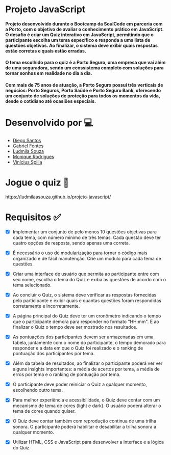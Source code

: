 # Projeto JavaScript 

#### Projeto desenvolvido durante o Bootcamp da SoulCode em parceria com a Porto, com o objetivo de avaliar o conhecimento prático em JavaScript. O desafio é criar um Quiz interativo em JavaScript, permitindo que o participante escolha um tema específico e responda a uma lista de questões objetivas. Ao finalizar, o sistema deve exibir quais respostas estão corretas e quais estão erradas.

#### O tema escolhido para o quiz é a Porto Seguro, uma empresa que vai além de uma seguradora, sendo um ecossistema completo com soluções para tornar sonhos em realidade no dia a dia.

#### Com mais de 75 anos de atuação, a Porto Seguro possui três verticais de negócios: Porto Seguros, Porto Saúde e Porto Seguro Bank, oferecendo um conjunto de soluções de proteção para todos os momentos da vida, desde o cotidiano até ocasiões especiais.

# Desenvolvido por 💻

* [Diego Santos](https://github.com/DiegoFsantos88)
* [Gabriel Fontes](https://github.com/GabrielFontes3094)
* [Ludmila Souza](https://github.com/LudmilaASouza)
* [Monique Rodrigues](https://github.com/MoniqueRodrigues)
* [Vinícius Spilla](https://github.com/spilla-dev)


# Jogue o quiz 🎲

https://ludmilaasouza.github.io/projeto-javascript/

# Requisitos ✅

- [x] Implementar um conjunto de pelo menos 10 questões objetivas para cada tema, com número minimo de três temas. Cada questão deve ter quatro opções de resposta, sendo apenas uma correta.
- [x] É necessário o uso de modularização para tornar o código mais organizado e de fácil manutenção. Crie um modulo para cada tema de questões.
- [x] Criar uma interface de usuário que permita ao participante entre com seu nome, escolha o tema do Quiz e exiba as questões de acordo com o tema selecionado.
- [x] Ao concluir o Quiz, o sistema deve verificar as respostas fornecidas pelo participante e exibir quais e quantas questões foram respondidas corretamente e incorretamente.
- [x] A página principal do Quiz deve ter um cronômetro indicando o tempo que o participante demora para responder no formato "HH:mm". E ao finalizar o Quiz o tempo deve ser mostrado nos resultados.
- [x] As pontuações dos participantes devem ser armazenadas em uma tabela, juntamente com o nome do participante, o tempo demorado para responder e a data em que o Quiz foi realizado e o ranking de pontuação dos participantes por tema.
- [x] Além da tabela de resultados, ao finalizar o participante poderá ver ver alguns insights importantes: a média de acertos por tema, a média de erros por tema e o ranking de pontuação por tema.
- [x] O participante deve poder reiniciar o Quiz a qualquer momento, escolhendo outro tema.
- [x] Para melhor experiência e acessibilidade, o Quiz deve contar com um mecanismo de tema de cores (light e dark). O usuário poderá alterar o tema de cores quando quiser.
- [x] O Quiz deve contar também com reprodução continua de uma trilha sonora. O participante poderá habilitar e desabilitar a trilha sonora a qualquer momento.
- [x] Utilizar HTML, CSS e JavaScript para desenvolver a interface e a lógica do Quiz.


